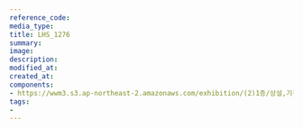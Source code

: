 ```yaml
---
reference_code:
media_type:
title: LHS_1276
summary:
image:
description:
modified_at:
created_at:
components:
- https://wwm3.s3.ap-northeast-2.amazonaws.com/exhibition/(2)1층/상설,기획전시관/LHS_1276.jpg
tags:
-
---
```

